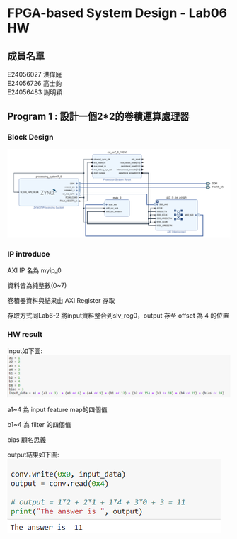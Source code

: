 # FPGA-based System Design - Lab06 HW

成員名單
---
E24056027 洪偉庭  
E24056726 高士鈞  
E24056483 謝明穎  

## Program 1 : 設計一個2*2的卷積運算處理器
### Block Design
![](./png/bd.PNG)

### IP introduce
AXI IP 名為 myip_0

資料皆為純整數(0~7)

卷積器資料與結果由 AXI Register 存取

存取方式同Lab6-2 將input資料整合到slv_reg0，output 存至 offset 為 4 的位置

### HW result
input如下圖:
![](./png/input.PNG)

a1~4 為 input feature map的四個值

b1~4 為 filter 的四個值

bias 顧名思義

output結果如下圖:
![](./png/output.PNG)
